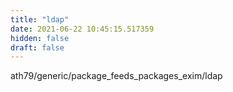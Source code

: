 ```yaml
---
title: "ldap"
date: 2021-06-22 10:45:15.517359
hidden: false
draft: false
---
```


ath79/generic/package_feeds_packages_exim/ldap

